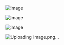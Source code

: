 ![image](https://github.com/yeuubonn2k4/TRYHACKME/assets/161863346/35374f15-a9a0-4caa-a69c-0c8d3034a739)

![image](https://github.com/yeuubonn2k4/TRYHACKME/assets/161863346/e706f379-10f5-45f5-9322-e7b2b8d06d12)

![image](https://github.com/yeuubonn2k4/TRYHACKME/assets/161863346/b266d093-6802-4f8d-92f6-f4122ba41dce)

![Uploading image.png…]()
